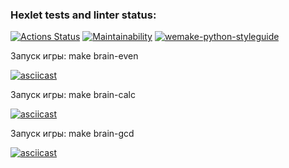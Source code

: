 ### Hexlet tests and linter status:
[![Actions Status](https://github.com/Tayberi/python-project-lvl1/workflows/hexlet-check/badge.svg)](https://github.com/Tayberi/python-project-lvl1/actions)
[![Maintainability](https://api.codeclimate.com/v1/badges/a99a88d28ad37a79dbf6/maintainability)](https://codeclimate.com/github/codeclimate/codeclimate/maintainability)
[![wemake-python-styleguide](https://img.shields.io/badge/style-wemake-000000.svg)](https://github.com/wemake-services/wemake-python-styleguide)

Запуск игры: make brain-even

[![asciicast](https://asciinema.org/a/XZVCmZKNLMfyiagjNJwgxr3K9.svg)](https://asciinema.org/a/XZVCmZKNLMfyiagjNJwgxr3K9)

Запуск игры: make brain-calc

[![asciicast](https://asciinema.org/a/fMq5rLVAWJe0g218asuXX6KJy.svg)](https://asciinema.org/a/fMq5rLVAWJe0g218asuXX6KJy)

Запуск игры: make brain-gcd

[![asciicast](https://asciinema.org/a/HVW2pwY9CmMrVHYHUfe0d8PyK.svg)](https://asciinema.org/a/HVW2pwY9CmMrVHYHUfe0d8PyK)
